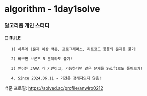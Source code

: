 # algorithm - 1day1solve


### 알고리즘 개인 스터디

#### ☐ RULE


       1) 하루에 1문제 이상 백준, 프로그래머스, 리트코드 등등의 문제를 풀기!

       2) 바쁘면 브론즈 5 문제라도 풀기!

       3) 언어는 JAVA 가 기반이고, 가능하다면 같은 문제를 Swift로도 풀어보기!

       4. Since 2024.06.11 ~ 기간은 정해져있지 않음!


백준 프로필: https://solved.ac/profile/anwlro0212

